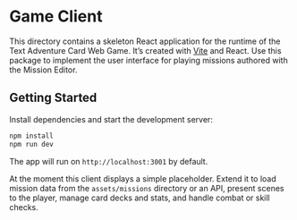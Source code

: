 # Game Client

This directory contains a skeleton React application for the runtime of the Text Adventure Card Web Game.  It’s created with [Vite](https://vitejs.dev/) and React.  Use this package to implement the user interface for playing missions authored with the Mission Editor.

## Getting Started

Install dependencies and start the development server:

```bash
npm install
npm run dev
```

The app will run on `http://localhost:3001` by default.

At the moment this client displays a simple placeholder.  Extend it to load mission data from the `assets/missions` directory or an API, present scenes to the player, manage card decks and stats, and handle combat or skill checks.